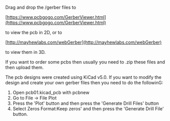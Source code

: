 Drag and drop the /gerber files to 

[https://www.pcbgogo.com/GerberViewer.html](https://www.pcbgogo.com/GerberViewer.html)

to view the pcb in 2D, or to

[http://mayhewlabs.com/webGerber](http://mayhewlabs.com/webGerber)

to view them in 3D.  


If you want to order some pcbs then usually you need to .zip these files and then upload them.  
 

The pcb designs were created using KiCad v5.0. If you want to modify the design and create your own gerber files then you need to do the followinG:

1. Open pcb01.kicad_pcb with pcbnew
2. Go to File -> File Plot
3. Press the 'Plot' button and then press the 'Generate Drill Files' button
4. Select Zeros Format:Keep zeros' and then press the 'Generate Drill File' button. 
